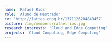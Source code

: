 ```yaml
---
name: 'Rafael Rios'
role: 'Aluno de Mestrado'
cv: 'http://lattes.cnpq.br/1371126204843457'
picture: /img/members/rafaelrios.jpg
research_interests: 'Cloud and Edge Computing'
projects: 'Cloud Computing, Edge Computing'
---
```

